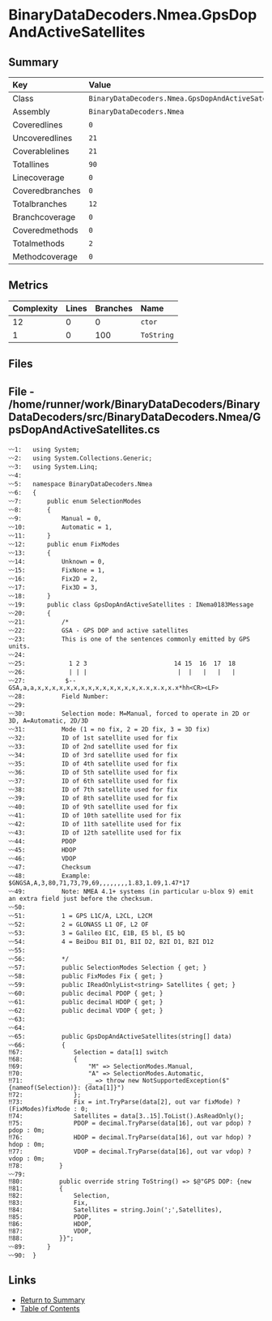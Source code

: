 ﻿# BinaryDataDecoders.Nmea.GpsDopAndActiveSatellites

## Summary

| Key             | Value                                               |
| :-------------- | :-------------------------------------------------- |
| Class           | `BinaryDataDecoders.Nmea.GpsDopAndActiveSatellites` |
| Assembly        | `BinaryDataDecoders.Nmea`                           |
| Coveredlines    | `0`                                                 |
| Uncoveredlines  | `21`                                                |
| Coverablelines  | `21`                                                |
| Totallines      | `90`                                                |
| Linecoverage    | `0`                                                 |
| Coveredbranches | `0`                                                 |
| Totalbranches   | `12`                                                |
| Branchcoverage  | `0`                                                 |
| Coveredmethods  | `0`                                                 |
| Totalmethods    | `2`                                                 |
| Methodcoverage  | `0`                                                 |

## Metrics

| Complexity | Lines | Branches | Name       |
| :--------- | :---- | :------- | :--------- |
| 12         | 0     | 0        | `ctor`     |
| 1          | 0     | 100      | `ToString` |

## Files

## File - /home/runner/work/BinaryDataDecoders/BinaryDataDecoders/src/BinaryDataDecoders.Nmea/GpsDopAndActiveSatellites.cs

```CSharp
〰1:   using System;
〰2:   using System.Collections.Generic;
〰3:   using System.Linq;
〰4:   
〰5:   namespace BinaryDataDecoders.Nmea
〰6:   {
〰7:       public enum SelectionModes
〰8:       {
〰9:           Manual = 0,
〰10:          Automatic = 1,
〰11:      }
〰12:      public enum FixModes
〰13:      {
〰14:          Unknown = 0,
〰15:          FixNone = 1,
〰16:          Fix2D = 2,
〰17:          Fix3D = 3,
〰18:      }
〰19:      public class GpsDopAndActiveSatellites : INema0183Message
〰20:      {
〰21:          /*
〰22:          GSA - GPS DOP and active satellites
〰23:          This is one of the sentences commonly emitted by GPS units.
〰24:  
〰25:  	        1 2 3                        14 15  16  17  18
〰26:  	        | | |                         |  |   |   |   |
〰27:           $--GSA,a,a,x,x,x,x,x,x,x,x,x,x,x,x,x,x,x.x,x.x,x.x*hh<CR><LF>
〰28:          Field Number:
〰29:  
〰30:          Selection mode: M=Manual, forced to operate in 2D or 3D, A=Automatic, 2D/3D
〰31:          Mode (1 = no fix, 2 = 2D fix, 3 = 3D fix)
〰32:          ID of 1st satellite used for fix
〰33:          ID of 2nd satellite used for fix
〰34:          ID of 3rd satellite used for fix
〰35:          ID of 4th satellite used for fix
〰36:          ID of 5th satellite used for fix
〰37:          ID of 6th satellite used for fix
〰38:          ID of 7th satellite used for fix
〰39:          ID of 8th satellite used for fix
〰40:          ID of 9th satellite used for fix
〰41:          ID of 10th satellite used for fix
〰42:          ID of 11th satellite used for fix
〰43:          ID of 12th satellite used for fix
〰44:          PDOP
〰45:          HDOP
〰46:          VDOP
〰47:          Checksum
〰48:          Example: $GNGSA,A,3,80,71,73,79,69,,,,,,,,1.83,1.09,1.47*17
〰49:          Note: NMEA 4.1+ systems (in particular u-blox 9) emit an extra field just before the checksum.
〰50:  
〰51:          1 = GPS L1C/A, L2CL, L2CM
〰52:          2 = GLONASS L1 OF, L2 OF
〰53:          3 = Galileo E1C, E1B, E5 bl, E5 bQ
〰54:          4 = BeiDou B1I D1, B1I D2, B2I D1, B2I D12
〰55:  
〰56:          */
〰57:          public SelectionModes Selection { get; }
〰58:          public FixModes Fix { get; }
〰59:          public IReadOnlyList<string> Satellites { get; }
〰60:          public decimal PDOP { get; }
〰61:          public decimal HDOP { get; }
〰62:          public decimal VDOP { get; }
〰63:  
〰64:  
〰65:          public GpsDopAndActiveSatellites(string[] data)
〰66:          {
‼67:              Selection = data[1] switch
‼68:              {
‼69:                  "M" => SelectionModes.Manual,
‼70:                  "A" => SelectionModes.Automatic,
‼71:                  _ => throw new NotSupportedException($"{nameof(Selection)}: {data[1]}")
‼72:              };
‼73:              Fix = int.TryParse(data[2], out var fixMode) ? (FixModes)fixMode : 0;
‼74:              Satellites = data[3..15].ToList().AsReadOnly();
‼75:              PDOP = decimal.TryParse(data[16], out var pdop) ? pdop : 0m;
‼76:              HDOP = decimal.TryParse(data[16], out var hdop) ? hdop : 0m;
‼77:              VDOP = decimal.TryParse(data[16], out var vdop) ? vdop : 0m;
‼78:          }
〰79:  
‼80:          public override string ToString() => $@"GPS DOP: {new
‼81:          {
‼82:              Selection,
‼83:              Fix,
‼84:              Satellites = string.Join(';',Satellites),
‼85:              PDOP,
‼86:              HDOP,
‼87:              VDOP,
‼88:          }}";
〰89:      }
〰90:  }
```

## Links

* [Return to Summary](Summary.md)
* [Table of Contents](../TOC.md)

